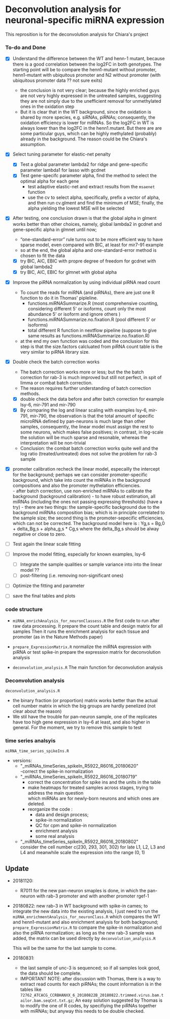 # Deconvolution analysis for neuronal-specific miRNA expression

This reprosition is for the deconvolution analysis for Chiara's project

### To-do and Done
  - [x] Understand the difference between the WT and henn-1 mutant, because there is a good correlation between the log2FC in both genotypes. The starting point
    will be to compare the henn1-mutant without promoter, henn1-mutant with ubiquitous promoter and N2 without promoter (with ubiquitous promoter data ?? not sure exits)
    - the conclusion is not very clear; because the highly enriched guys are not very highly expressed in the untreated samples, suggesting they are not simply due to the unefficient removal for unmethylated ones in the oxidation step
    - But it is clear that in the WT background, since the oxidation is shared by more species, e.g. siRNAs, piRNAs; consequently, the oxidation efficiency is lower for miRNAs. So the log2FC in WT is always lower than the log2FC in the henn1.mutant. But there are are some particular guys, which can be highly methylated (probably) already in the background. The reason could be the Chiara's assumption.
    
  - [x] Select tuning parameter for elastic-net penalty   
    - [x] Test a global parameter lambda2 for ridge and gene-specific parameter lambda1 for lasso with gcdnet 
    - [x] Test gene-specifc parameter alpha, find the method to select the optimal alpha for each gene
      - test adaptive elastic-net and extract results from the `msaenet` function
      - use the cv to select alpha, specifically, prefix a vector of alpha, and then run cv.glment and find the minimum of MSE; finally, the alpha yielding the lowest MSE will be selected  
  - [x] After testing, one conclusion drawn is that the global alpha in glment works better than other choices, namely, global lambda2 in gcdnet and gene-specific alpha in glmnet until now;
      - “one-standard-error” rule turns out to be more efficient way to have sparse model, even compared with BIC, at least for mir7-91 example
      - so at the end, the global alpha and one-standard-error method is chosen to fit the data
      - [x] try BIC, AIC, EBIC with propre degree of freedom for gcdnet with global lambda2
      - [x] try BIC, AIC, EBIC for glmnet with global alpha
      
 - [x] Improve the piRNA normalization by using individual piRNA read count
    - To count the reads for miRNA (and piRNAs), there are just one R function to do it in Thomas' pipleline.  
      - functions.miRNASummarize.R (most comprehensive counting, considering different 5' or isoforms, count only the most abundance 5' or isoform and ignore 
        others )
      - functions.miRNASummarize.no.fixation.R (pool different 5' or isoforms) 
      - total different R function in nextflow pipeline (suppose to give same results as functions.miRNASummarize.no.fixation.R)
    - at the end my own function was coded and the conclusion for this step is that the size.factors calcluated from piRNA count table is the very similar to piRNA library size.
    
  - [x] Double check the batch correction works 
    - The batch correction works more or less; but the the batch correction for rab-3 is much improved but still not perfect, in spit of limma or combat batch correction.   
    - The reason requires further understanding of batch correction methods.    
    - [x] double check the data before and after batch correction for example lsy-6, mir-791 and mir-790 
    - [x] By comparing the log and linear scaling with examples lsy-6, mir-791, mir-790, the observation is that the total amount of specific microRNA defined by pan-neurons is much large than other samples, consequently, the linear model must assign the rest to some neurons, which makes false positives; in contrast, in log-scale the solution will be much sparse and resonable, whereas the interpretation will be non-trivial
    - Conclusion: the combat batch correction works quite well and the log ratio (treated/untreated) does not solve the problem for rab-3 sample
  
 - [x] promoter calibration
      recheck the linear model, especailly the intercept for the background; perhaps we can consider promoter-specific background, which take into count the           miRNAs in the background compositions and also the promoter mythelation efficiencies.  
          - after batch correction, use non-enriched miRNAs to calibrate the background (background calibration)
          - to have robust estimation, all miRNAs (including the ones not passing expressing thresholds) (have a try)
          - there are two things: the sample-specific background due to the background miRNAs composition bias; which is in principle correlated to the sample size; the second thing is the promoter-sepecific efficiencies, which can not be corrected. 
          The background model here is : Yg,s = Bg,0 + delta_Bg,s + alpha_g,s * Cg,s where the delta_Bg,s should be alway negative or close to zero. 

 - [ ] Test again the linear scale fitting 
 
 - [ ] Improve the model fitting, especially for known examples, lsy-6 
    
    - [ ] Integrate the sample qualities or sample variance into into the linear model ??
    - [ ] post-filtering (i.e. removing non-significant ones)
  
  - [ ] Optimize the fitting and parameter
  - [ ] save the final tables and plots


### code structure
- `miRNA_enrichAnalysis_for_neuronClassess.R`
  the first code to run after raw data processing. It prepare the count table and design matrix for all samples
  Then it runs the enrichment analysis for each tissue and promoter (as in the Nature Methods paper)
- `prepare_ExpressionMatrix.R`
  normalize the miRNA expression with piRNA or test spike-in 
  prepare the expression matrix for deconvolution analysis

- `deconvolution_analysis.R`
  The main function for deconvolution analysis

### Deconvolution analysis
`deconvolution_analysis.R`

- the binary fraction (or proportion) matrix works better than the actual cell number matrix in which the big groups are 
  hardly penelized (not clear about the reason)
- We stil have the trouble for pan-neuron sample, one of the replicates have too high gene expression in lsy-6 at least, and also higher in general.
  For the moment, we try to remove this sample to test 

### time series analsyis
`miRNA_time_series_spikeIns.R`
- versions:   
  - "_miRNAs_timeSeries_spikeIn_R5922_R6016_20180620"  
    -correct the spike-in normalization    
  - "_miRNAs_timeSeries_spikeIn_R5922_R6016_20180719"  
    - correct the concentration for spike ins and the units in the table
    - make heatmaps for treated samples across stages, trying to address the main question  
      which miRNAs are for newly-born neurons and which ones are deleted.
    - reorganize the code : 
      - data and design process; 
      - spike-in normalization
      - QC for cpm and spike-in normalization
      - enrichment analysis
      - some real analysis
  - "_miRNAs_timeSeries_spikeIn_R5922_R6016_20180802"        
    consider the cell number c(230, 293, 301, 302) for late L1, L2, L3 and L4
    and meanwhile scale the expression into the range (0, 1)
    

## Update
  - 20181120:
    - R7011 for the new pan-neuron smaples is done, in which the pan-neuron with rab-3 promoter and with another promoter rgef-1
    
    
    
  - 20180822: 
    new rab-3 in WT background with spike-in cames; to integrate the new data into the existing analysis, I just need to run the
    `miRNA_enrichmentAnalysis_for_neuronClass.R` which compares the WT and henn1-mutant and also enrichment analysis for both background;
    `prepare_ExpressionMatrix.R` to compare the spike-in normalization and also the piRNA normalization; as long as the new rab-3 sample was added,
    the matrix can be used directly by `deconvolution_analysis.R`
    
    This will be the same for the last sample to come.
    
  - 20180831: 
    - the last sample of unc-3 is sequenced; so if all samples look good, the data should be complete. 
    - IMPORTANT NOTE: after discussion with Thomas, there is a way to extract read counts for each piRNAs; the count information is in the tables like
      `72762_ATCACG_CCRBHANXX_6_20180822B_20180822.trimmed.virus.bam.tailor.bam.seqCnt.txt.gz`; An easy solution suggested by Thomas is to modify the 
      one of R codes, by specifiying the piRNAs together with miRNAs; but anyway this needs to be double checked. 
    
    
    